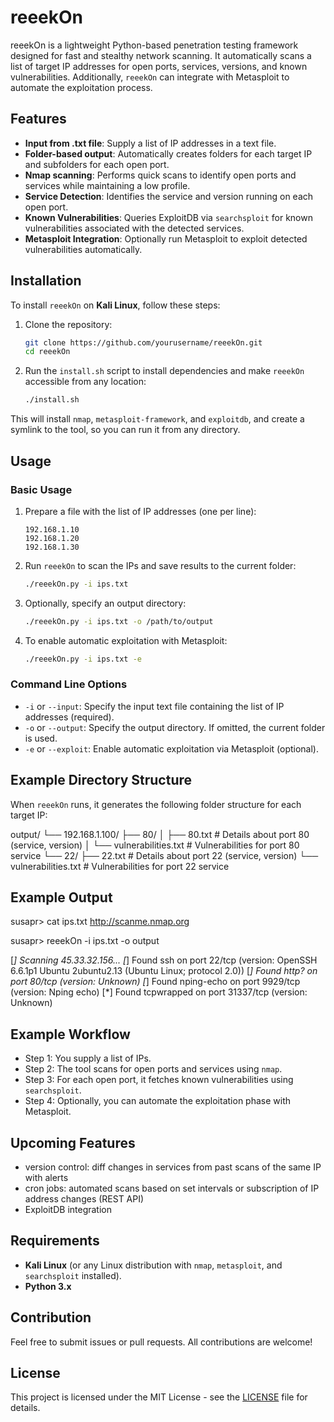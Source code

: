 # reeekOn

reeekOn is a lightweight Python-based penetration testing framework designed for fast and stealthy network scanning. It automatically scans a list of target IP addresses for open ports, services, versions, and known vulnerabilities. Additionally, `reeekOn` can integrate with Metasploit to automate the exploitation process.

## Features

- **Input from .txt file**: Supply a list of IP addresses in a text file.
- **Folder-based output**: Automatically creates folders for each target IP and subfolders for each open port.
- **Nmap scanning**: Performs quick scans to identify open ports and services while maintaining a low profile.
- **Service Detection**: Identifies the service and version running on each open port.
- **Known Vulnerabilities**: Queries ExploitDB via `searchsploit` for known vulnerabilities associated with the detected services.
- **Metasploit Integration**: Optionally run Metasploit to exploit detected vulnerabilities automatically.

## Installation

To install `reeekOn` on **Kali Linux**, follow these steps:

1. Clone the repository:
    ```bash
    git clone https://github.com/yourusername/reeekOn.git
    cd reeekOn
    ```

2. Run the `install.sh` script to install dependencies and make `reeekOn` accessible from any location:
    ```bash
    ./install.sh
    ```

This will install `nmap`, `metasploit-framework`, and `exploitdb`, and create a symlink to the tool, so you can run it from any directory.

## Usage

### Basic Usage
1. Prepare a file with the list of IP addresses (one per line):
    ```
    192.168.1.10
    192.168.1.20
    192.168.1.30
    ```

2. Run `reeekOn` to scan the IPs and save results to the current folder:
    ```bash
    ./reeekOn.py -i ips.txt
    ```

3. Optionally, specify an output directory:
    ```bash
    ./reeekOn.py -i ips.txt -o /path/to/output
    ```

4. To enable automatic exploitation with Metasploit:
    ```bash
    ./reeekOn.py -i ips.txt -e
    ```

### Command Line Options

- `-i` or `--input`: Specify the input text file containing the list of IP addresses (required).
- `-o` or `--output`: Specify the output directory. If omitted, the current folder is used.
- `-e` or `--exploit`: Enable automatic exploitation via Metasploit (optional).

## Example Directory Structure

When `reeekOn` runs, it generates the following folder structure for each target IP:

output/
  └── 192.168.1.100/
    ├── 80/ 
    │ ├── 80.txt # Details about port 80 (service, version)
    │ └── vulnerabilities.txt # Vulnerabilities for port 80 service 
    └── 22/ 
      ├── 22.txt # Details about port 22 (service, version) 
      └── vulnerabilities.txt # Vulnerabilities for port 22 service

## Example Output

susapr> cat ips.txt
http://scanme.nmap.org

susapr> reeekOn -i ips.txt -o output

[*] Scanning 45.33.32.156...
[*] Found ssh on port 22/tcp (version: OpenSSH 6.6.1p1 Ubuntu 2ubuntu2.13 (Ubuntu Linux; protocol 2.0))
[*] Found http? on port 80/tcp (version: Unknown)
[*] Found nping-echo on port 9929/tcp (version: Nping echo)
[*] Found tcpwrapped on port 31337/tcp (version: Unknown)

## Example Workflow

- Step 1: You supply a list of IPs.
- Step 2: The tool scans for open ports and services using `nmap`.
- Step 3: For each open port, it fetches known vulnerabilities using `searchsploit`.
- Step 4: Optionally, you can automate the exploitation phase with Metasploit.

## Upcoming Features

- version control: diff changes in services from past scans of the same IP with alerts
- cron jobs: automated scans based on set intervals or subscription of IP address changes (REST API)
- ExploitDB integration

## Requirements

- **Kali Linux** (or any Linux distribution with `nmap`, `metasploit`, and `searchsploit` installed).
- **Python 3.x**

## Contribution

Feel free to submit issues or pull requests. All contributions are welcome!

## License

This project is licensed under the MIT License - see the [LICENSE](LICENSE) file for details.
